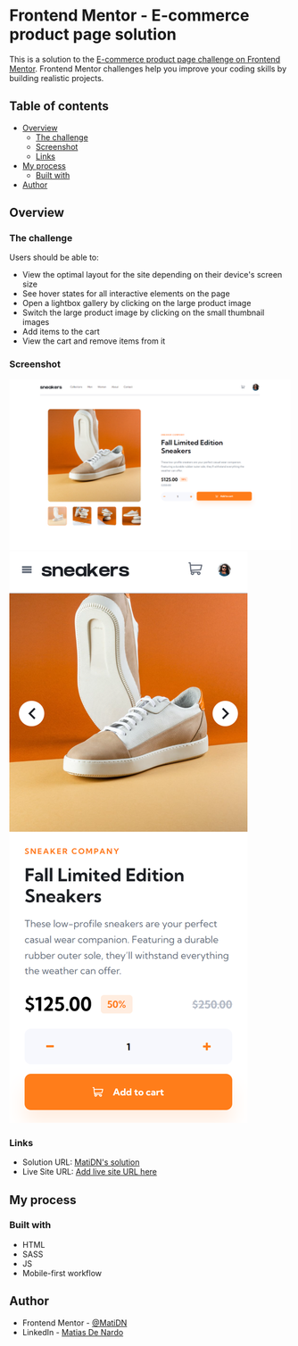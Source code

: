 # Frontend Mentor - E-commerce product page solution

This is a solution to the [E-commerce product page challenge on Frontend Mentor](https://www.frontendmentor.io/challenges/ecommerce-product-page-UPsZ9MJp6). Frontend Mentor challenges help you improve your coding skills by building realistic projects.

## Table of contents

- [Overview](#overview)
  - [The challenge](#the-challenge)
  - [Screenshot](#screenshot)
  - [Links](#links)
- [My process](#my-process)
  - [Built with](#built-with)
- [Author](#author)


## Overview

### The challenge

Users should be able to:

- View the optimal layout for the site depending on their device's screen size
- See hover states for all interactive elements on the page
- Open a lightbox gallery by clicking on the large product image
- Switch the large product image by clicking on the small thumbnail images
- Add items to the cart
- View the cart and remove items from it

### Screenshot

![](desktop.png)
![](mobile.png)


### Links

- Solution URL: [MatiDN's solution](https://github.com/MatiDN/E-commerce-product-page)
- Live Site URL: [Add live site URL here](https://your-live-site-url.com)


## My process

### Built with

- HTML
- SASS
- JS
- Mobile-first workflow

## Author

- Frontend Mentor - [@MatiDN](https://www.frontendmentor.io/profile/MatiDN)
- LinkedIn - [Matias De Nardo](https://www.linkedin.com/in/matias-de-nardo-224960246/)

